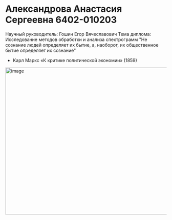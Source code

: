 # Александрова Анастасия Сергеевна 6402-010203
Научный руководитель: Гошин Егор Вячеславович 
Тема диплома: Исследование методов обработки и анализа спектрограмм
"Не сознание людей определяет их бытие, а, наоборот, их общественное бытие определяет их сознание" 
- Карл Маркс «К критике политической экономии» (1859)
<img width="619" height="459" alt="image" src="https://github.com/user-attachments/assets/82086a21-4c5a-489e-97a2-2e75b0a4b8ac" />
